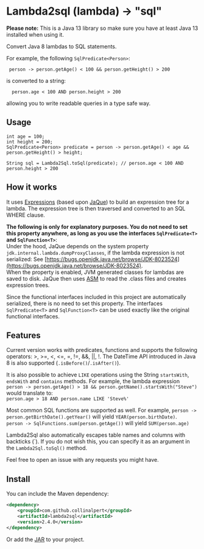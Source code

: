 Lambda2sql (lambda) -> "sql"
==========

**Please note:** This is a Java 13 library so make sure you have at least Java 13 installed when using it.

Convert Java 8 lambdas to SQL statements.

For example, the following ``SqlPredicate<Person>``:
```jshelllanguage
 person -> person.getAge() < 100 && person.getHeight() > 200
```
 
is converted to a string:
 
```
  person.age < 100 AND person.height > 200
```
allowing you to write readable queries in a type safe way.

Usage
---------

```jshelllanguage
int age = 100;
int height = 200;
SqlPredicate<Person> predicate = person -> person.getAge() < age && person.getHeight() > height;

String sql = Lambda2Sql.toSql(predicate); // person.age < 100 AND person.height > 200
```

How it works
---------

It uses [Expressions](https://github.com/CollinAlpert/Expressions) (based
upon [JaQue](https://github.com/TrigerSoft/jaque)) to build an expression tree for a lambda. The expression tree is then
traversed and converted to an SQL WHERE clause.

**The following is only for explanatory purposes. You do not need to set this property anywhere, as long as you use the
interfaces ``SqlPredicate<T>`` and ``SqlFunction<T>``**:\
Under the hood, JaQue depends on the system property `jdk.internal.lambda.dumpProxyClasses`, if the lambda expression is
not serialized:
See [https://bugs.openjdk.java.net/browse/JDK-8023524](https://bugs.openjdk.java.net/browse/JDK-8023524). \
When the property is enabled, JVM generated classes for lambdas are saved to disk. JaQue then
uses [ASM](http://asm.ow2.org/) to read the .class files and creates expression trees.

Since the functional interfaces included in this project are automatically serialized, there is no need to set this
property. The interfaces ``SqlPredicate<T>`` and ``SqlFunction<T>`` can be used exactly like the original functional
interfaces.

Features
---------

Current version works with predicates, functions and supports the following operators: >, >=, <, <=, =, !=, &&, ||, !.
The DateTime API introduced in Java 8 is also supported (`.isBefore()`/`.isAfter()`).

It is also possible to achieve ``LIKE`` operations using the String ``startsWith``, ``endsWith`` and ``contains``
methods. For example, the lambda expression\
``person -> person.getAge() > 18 && person.getName().startsWith("Steve")``\
would translate to:\
``person.age > 18 AND person.name LIKE 'Steve%'``

Most common SQL functions are supported as well. For example, ``person -> person.getBirthDate().getYear()`` will
yield `YEAR(person.birthDate)`.\
``person -> SqlFunctions.sum(person.getAge())`` will yield `SUM(person.age)`

Lambda2Sql also automatically escapes table names and columns with backticks (\`). If you do not wish this, you can
specify it as an argument in the `Lambda2Sql.toSql()` method.

Feel free to open an issue with any requests you might have.

Install
-------

You can include the Maven dependency:

```xml
<dependency>
    <groupId>com.github.collinalpert</groupId>
    <artifactId>lambda2sql</artifactId>
    <version>2.4.0</version>
</dependency>
```

Or add the [JAR](https://github.com/CollinAlpert/lambda2sql/releases/latest) to your project.

